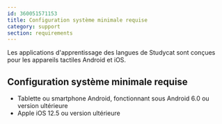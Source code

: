 ```yaml
---
id: 360051571153
title: Configuration système minimale requise  
category: support
section: requirements
---
```

Les applications d'apprentissage des langues de Studycat sont conçues pour les appareils tactiles Android et iOS.

## Configuration système minimale requise

- Tablette ou smartphone Android, fonctionnant sous Android 6.0 ou version ultérieure
- Apple iOS 12.5 ou version ultérieure

